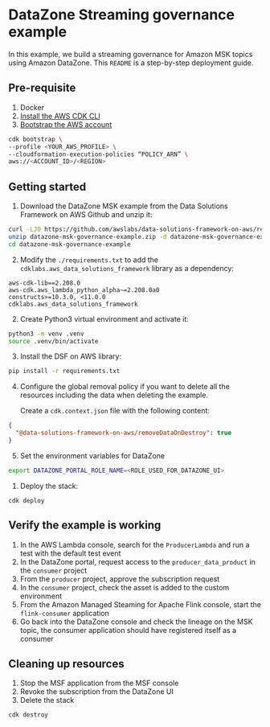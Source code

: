 # DataZone Streaming governance example 

In this example, we build a streaming governance for Amazon MSK topics using Amazon DataZone. This `README` is a step-by-step deployment guide.

## Pre-requisite

1. Docker
2. [Install the AWS CDK CLI](https://docs.aws.amazon.com/cdk/v2/guide/getting_started.html#getting_started_install)
3. [Bootstrap the AWS account](https://docs.aws.amazon.com/cdk/v2/guide/bootstrapping.html)

```bash
cdk bootstrap \
--profile <YOUR_AWS_PROFILE> \
--cloudformation-execution-policies “POLICY_ARN” \
aws://<ACCOUNT_ID>/<REGION>
```

## Getting started

1. Download the DataZone MSK example from the Data Solutions Framework on AWS Github and unzip it:

```bash
curl -LJO https://github.com/awslabs/data-solutions-framework-on-aws/releases/latest/download/datazone-msk-governance-example.zip
unzip datazone-msk-governance-example.zip -d datazone-msk-governance-example
cd datazone-msk-governance-example
```

2. Modify the `./requirements.txt` to add the `cdklabs.aws_data_solutions_framework` library as a dependency:

```
aws-cdk-lib==2.208.0
aws-cdk.aws_lambda_python_alpha~=2.208.0a0
constructs>=10.3.0, <11.0.0
cdklabs.aws_data_solutions_framework
```

2. Create Python3 virtual environment and activate it:

```bash
python3 -m venv .venv 
source .venv/bin/activate 
```

3. Install the DSF on AWS library:

```bash
pip install -r requirements.txt 
```

4. Configure the global removal policy if you want to delete all the resources including the data when deleting the example.


   Create a `cdk.context.json` file with the following content:

```json
{
  "@data-solutions-framework-on-aws/removeDataOnDestroy": true
}
```
   
5. Set the environment variables for DataZone

```bash
export DATAZONE_PORTAL_ROLE_NAME=<ROLE_USED_FOR_DATAZONE_UI> 
```

1. Deploy the stack:

```
cdk deploy
```

## Verify the example is working

1. In the AWS Lambda console, search for the `ProducerLambda` and run a test with the default test event
2. In the DataZone portal, request access to the `producer_data_product` in the `consumer` project
2. From the `producer` project, approve the subscription request
3. In the `consumer` project, check the asset is added to the custom environment
4. From the Amazon Managed Steaming for Apache Flink console, start the `flink-consumer` application
5. Go back into the DataZone console and check the lineage on the MSK topic, the consumer application should have registered itself as a consumer

## Cleaning up resources 

1. Stop the MSF application from the MSF console
2. Revoke the subscription from the DataZone UI
3. Delete the stack
   
```
cdk destroy
```